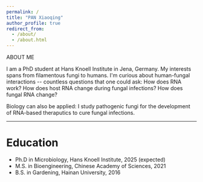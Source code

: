 ```yaml
---
permalink: /
title: "PAN Xiaoqing"
author_profile: true
redirect_from: 
  - /about/
  - /about.html
---
```


ABOUT ME

I am a PhD student at Hans Knoell Institute in Jena, Germany. My interests spans from filamentous fungi to humans. I'm curious about human-fungal interactions -- countless questions that one could ask: How does RNA work? How does host RNA change during fungal infections? How does fungal RNA change? 

Biology can also be applied: I study pathogenic fungi for the development of RNA-based theraputics to cure fungal infections.

---

Education
======
* Ph.D in Microbiology, Hans Knoell Institute, 2025 (expected)
* M.S. in Bioengineering, Chinese Academy of Sciences, 2021
* B.S. in Gardening, Hainan University, 2016
